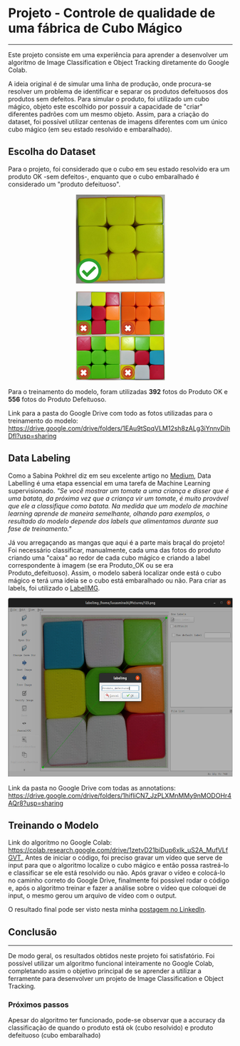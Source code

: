 # Projeto - Controle de qualidade de uma fábrica de Cubo Mágico

---

Este projeto consiste em uma experiência para aprender a desenvolver um algoritmo de Image Classification e Object Tracking diretamente do Google Colab.

A ideia original é de simular uma linha de produção, onde procura-se resolver um problema de identificar e separar os produtos defeituosos dos produtos sem defeitos.
Para simular o produto, foi utilizado um cubo mágico, objeto este escolhido por possuir a capacidade de "criar" diferentes padrões com um mesmo objeto. Assim, para a criação do dataset, foi possível utilizar centenas de imagens diferentes com um único cubo mágico (em seu estado resolvido e embaralhado).

## Escolha do Dataset

Para o projeto, foi considerado que o cubo em seu estado resolvido era um produto OK -sem defeitos-, enquanto que o cubo embaralhado é considerado um "produto defeituoso".

<p align="center">
  <img src="Produto_ok.png" width="200" height="200" >
</p>

<p align="center">
  <img src="Produto_defeituoso.png" width="200" height="200" >
</p>

Para o treinamento do modelo, foram utilizadas **392** fotos do Produto OK e **556** fotos do Produto Defeituoso.

Link para a pasta do Google Drive com todo as fotos utilizadas para o treinamento do modelo: https://drive.google.com/drive/folders/1EAu9tSpqVLM12sh8zALg3iYnnvDihDfl?usp=sharing

## Data Labeling
Como a Sabina Pokhrel diz em seu excelente artigo no [Medium](https://towardsdatascience.com/image-data-labelling-and-annotation-everything-you-need-to-know-86ede6c684b1), Data Labelling é uma etapa essencial em uma tarefa de Machine Learning supervisionado. *"Se você mostrar um tomate a uma criança e disser que é uma batata, da próxima vez que a criança vir um tomate, é muito provável que ele a classifique como batata. Na medida que um modelo de machine learning aprende de maneira semelhante, olhando para exemplos, o resultado do modelo depende dos labels que alimentamos durante sua fase de treinamento."*

Já vou arregaçando as mangas que aqui é a parte mais braçal do projeto! Foi necessário classificar, manualmente, cada uma das fotos do produto criando uma "caixa" ao redor de cada cubo mágico e criando a label correspondente à imagem (se era Produto_OK ou se era Produto_defeituoso). Assim, o modelo saberá localizar onde está o cubo mágico e terá uma ideia se o cubo está embaralhado ou não. Para criar as labels, foi utilizado o [LabelIMG](https://github.com/tzutalin/labelImg).

<p align="center">
  <img src="LabelImg.png" width="600" height="400" >
</p>

Link da pasta no Google Drive com todas as annotations: https://drive.google.com/drive/folders/1hifliCN7_JzPLXMnMMy9nMODOHr4AQr8?usp=sharing

## Treinando o Modelo
Link do algoritmo no Google Colab: https://colab.research.google.com/drive/1zetvD21biDup6xlk_uS2A_MufVLfGVT_
Antes de iniciar o código, foi preciso gravar um vídeo que serve de input para que o algoritmo localize o cubo mágico e então possa rastreá-lo e classificar se ele está resolvido ou não. Após gravar o vídeo e colocá-lo no caminho correto do Google Drive, finalmente foi possível rodar o código e, após o algoritmo treinar e fazer a análise sobre o vídeo que coloquei de input, o mesmo gerou um arquivo de vídeo com o output.

O resultado final pode ser visto nesta minha [postagem no LinkedIn](https://www.linkedin.com/posts/lucasmirachi_deeplearning-objectdetection-imageclassification-activity-6592496956382171136-h268).

## Conclusão
---
De modo geral, os resultados obtidos neste projeto foi satisfatório. Foi possível utilizar um algoritmo funcional inteiramente no Google Colab, completando assim o objetivo principal de se aprender a utilizar a ferramente para desenvolver um projeto de Image Classification e Object Tracking.

### Próximos passos
Apesar do algoritmo ter funcionado, pode-se observar que a accuracy da classificação de quando o produto está ok (cubo resolvido) e produto defeituoso (cubo embaralhado)

